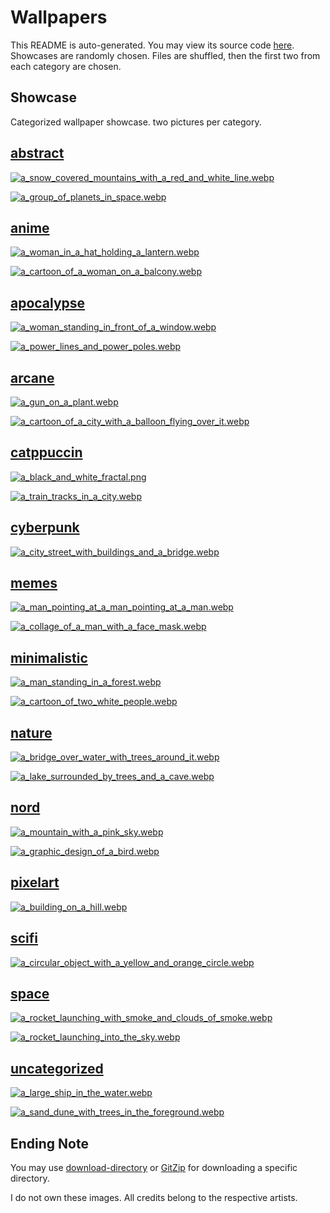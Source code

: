 # Wallpapers
This README is auto-generated. You may view its source code [here](./main.go).  Showcases are randomly chosen. Files
are shuffled, then the first two from each category are chosen.

## Showcase
Categorized wallpaper showcase. two pictures per category.



## [abstract](.././abstract)
  
 [![a_snow_covered_mountains_with_a_red_and_white_line.webp](.././abstract/a_snow_covered_mountains_with_a_red_and_white_line.webp)](.././abstract/a_snow_covered_mountains_with_a_red_and_white_line.webp)
  
 [![a_group_of_planets_in_space.webp](.././abstract/a_group_of_planets_in_space.webp)](.././abstract/a_group_of_planets_in_space.webp)
  

## [anime](.././anime)
  
 [![a_woman_in_a_hat_holding_a_lantern.webp](.././anime/a_woman_in_a_hat_holding_a_lantern.webp)](.././anime/a_woman_in_a_hat_holding_a_lantern.webp)
  
 [![a_cartoon_of_a_woman_on_a_balcony.webp](.././anime/a_cartoon_of_a_woman_on_a_balcony.webp)](.././anime/a_cartoon_of_a_woman_on_a_balcony.webp)
  

## [apocalypse](.././apocalypse)
  
 [![a_woman_standing_in_front_of_a_window.webp](.././apocalypse/a_woman_standing_in_front_of_a_window.webp)](.././apocalypse/a_woman_standing_in_front_of_a_window.webp)
  
 [![a_power_lines_and_power_poles.webp](.././apocalypse/a_power_lines_and_power_poles.webp)](.././apocalypse/a_power_lines_and_power_poles.webp)
  

## [arcane](.././arcane)
  
 [![a_gun_on_a_plant.webp](.././arcane/a_gun_on_a_plant.webp)](.././arcane/a_gun_on_a_plant.webp)
  
 [![a_cartoon_of_a_city_with_a_balloon_flying_over_it.webp](.././arcane/a_cartoon_of_a_city_with_a_balloon_flying_over_it.webp)](.././arcane/a_cartoon_of_a_city_with_a_balloon_flying_over_it.webp)
  

## [catppuccin](.././catppuccin)
  
 [![a_black_and_white_fractal.png](.././catppuccin/a_black_and_white_fractal.png)](.././catppuccin/a_black_and_white_fractal.png)
  
 [![a_train_tracks_in_a_city.webp](.././catppuccin/a_train_tracks_in_a_city.webp)](.././catppuccin/a_train_tracks_in_a_city.webp)
  

## [cyberpunk](.././cyberpunk)
  
 [![a_city_street_with_buildings_and_a_bridge.webp](.././cyberpunk/a_city_street_with_buildings_and_a_bridge.webp)](.././cyberpunk/a_city_street_with_buildings_and_a_bridge.webp)
  

## [memes](.././memes)
  
 [![a_man_pointing_at_a_man_pointing_at_a_man.webp](.././memes/a_man_pointing_at_a_man_pointing_at_a_man.webp)](.././memes/a_man_pointing_at_a_man_pointing_at_a_man.webp)
  
 [![a_collage_of_a_man_with_a_face_mask.webp](.././memes/a_collage_of_a_man_with_a_face_mask.webp)](.././memes/a_collage_of_a_man_with_a_face_mask.webp)
  

## [minimalistic](.././minimalistic)
  
 [![a_man_standing_in_a_forest.webp](.././minimalistic/a_man_standing_in_a_forest.webp)](.././minimalistic/a_man_standing_in_a_forest.webp)
  
 [![a_cartoon_of_two_white_people.webp](.././minimalistic/a_cartoon_of_two_white_people.webp)](.././minimalistic/a_cartoon_of_two_white_people.webp)
  

## [nature](.././nature)
  
 [![a_bridge_over_water_with_trees_around_it.webp](.././nature/a_bridge_over_water_with_trees_around_it.webp)](.././nature/a_bridge_over_water_with_trees_around_it.webp)
  
 [![a_lake_surrounded_by_trees_and_a_cave.webp](.././nature/a_lake_surrounded_by_trees_and_a_cave.webp)](.././nature/a_lake_surrounded_by_trees_and_a_cave.webp)
  

## [nord](.././nord)
  
 [![a_mountain_with_a_pink_sky.webp](.././nord/a_mountain_with_a_pink_sky.webp)](.././nord/a_mountain_with_a_pink_sky.webp)
  
 [![a_graphic_design_of_a_bird.webp](.././nord/a_graphic_design_of_a_bird.webp)](.././nord/a_graphic_design_of_a_bird.webp)
  

## [pixelart](.././pixelart)
  
 [![a_building_on_a_hill.webp](.././pixelart/a_building_on_a_hill.webp)](.././pixelart/a_building_on_a_hill.webp)
  

## [scifi](.././scifi)
  
 [![a_circular_object_with_a_yellow_and_orange_circle.webp](.././scifi/a_circular_object_with_a_yellow_and_orange_circle.webp)](.././scifi/a_circular_object_with_a_yellow_and_orange_circle.webp)
  

## [space](.././space)
  
 [![a_rocket_launching_with_smoke_and_clouds_of_smoke.webp](.././space/a_rocket_launching_with_smoke_and_clouds_of_smoke.webp)](.././space/a_rocket_launching_with_smoke_and_clouds_of_smoke.webp)
  
 [![a_rocket_launching_into_the_sky.webp](.././space/a_rocket_launching_into_the_sky.webp)](.././space/a_rocket_launching_into_the_sky.webp)
  

## [uncategorized](.././uncategorized)
  
 [![a_large_ship_in_the_water.webp](.././uncategorized/a_large_ship_in_the_water.webp)](.././uncategorized/a_large_ship_in_the_water.webp)
  
 [![a_sand_dune_with_trees_in_the_foreground.webp](.././uncategorized/a_sand_dune_with_trees_in_the_foreground.webp)](.././uncategorized/a_sand_dune_with_trees_in_the_foreground.webp)
  




## Ending Note
You may use [download-directory](https://download-directory.github.io/) or [GitZip](https://gitzip.org/) for downloading
 a specific directory.

I do not own these images. All credits belong to the respective artists.

